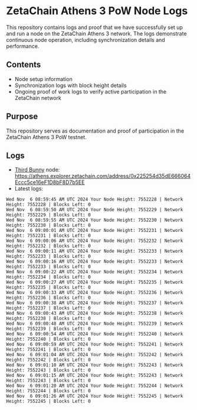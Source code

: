# ZetaChain Athens 3 PoW Node Logs
This repository contains logs and proof that we have successfully set up and run a node on the ZetaChain Athens 3 network. The logs demonstrate continuous node operation, including synchronization details and performance.

## Contents
- Node setup information
- Synchronization logs with block height details
- Ongoing proof of work logs to verify active participation in the ZetaChain network

## Purpose
This repository serves as documentation and proof of participation in the ZetaChain Athens 3 PoW testnet.

## Logs

- [Third Bunny](https://thirdbunny.xyz/) node: https://athens.explorer.zetachain.com/address/0x225254d35dE666064Eccc5ce16eF1D8bF8D7b5EE
- Latest logs:
```
Wed Nov  6 08:59:45 AM UTC 2024 Your Node Height: 7552228 | Network Height: 7552228 | Blocks Left: 0
Wed Nov  6 08:59:50 AM UTC 2024 Your Node Height: 7552229 | Network Height: 7552229 | Blocks Left: 0
Wed Nov  6 08:59:55 AM UTC 2024 Your Node Height: 7552230 | Network Height: 7552230 | Blocks Left: 0
Wed Nov  6 09:00:01 AM UTC 2024 Your Node Height: 7552231 | Network Height: 7552231 | Blocks Left: 0
Wed Nov  6 09:00:06 AM UTC 2024 Your Node Height: 7552232 | Network Height: 7552232 | Blocks Left: 0
Wed Nov  6 09:00:11 AM UTC 2024 Your Node Height: 7552233 | Network Height: 7552233 | Blocks Left: 0
Wed Nov  6 09:00:16 AM UTC 2024 Your Node Height: 7552233 | Network Height: 7552233 | Blocks Left: 0
Wed Nov  6 09:00:22 AM UTC 2024 Your Node Height: 7552234 | Network Height: 7552234 | Blocks Left: 0
Wed Nov  6 09:00:27 AM UTC 2024 Your Node Height: 7552235 | Network Height: 7552235 | Blocks Left: 0
Wed Nov  6 09:00:33 AM UTC 2024 Your Node Height: 7552236 | Network Height: 7552236 | Blocks Left: 0
Wed Nov  6 09:00:38 AM UTC 2024 Your Node Height: 7552237 | Network Height: 7552237 | Blocks Left: 0
Wed Nov  6 09:00:43 AM UTC 2024 Your Node Height: 7552238 | Network Height: 7552238 | Blocks Left: 0
Wed Nov  6 09:00:48 AM UTC 2024 Your Node Height: 7552239 | Network Height: 7552239 | Blocks Left: 0
Wed Nov  6 09:00:54 AM UTC 2024 Your Node Height: 7552240 | Network Height: 7552240 | Blocks Left: 0
Wed Nov  6 09:00:59 AM UTC 2024 Your Node Height: 7552241 | Network Height: 7552241 | Blocks Left: 0
Wed Nov  6 09:01:04 AM UTC 2024 Your Node Height: 7552242 | Network Height: 7552242 | Blocks Left: 0
Wed Nov  6 09:01:10 AM UTC 2024 Your Node Height: 7552243 | Network Height: 7552243 | Blocks Left: 0
Wed Nov  6 09:01:15 AM UTC 2024 Your Node Height: 7552243 | Network Height: 7552243 | Blocks Left: 0
Wed Nov  6 09:01:20 AM UTC 2024 Your Node Height: 7552244 | Network Height: 7552244 | Blocks Left: 0
Wed Nov  6 09:01:26 AM UTC 2024 Your Node Height: 7552245 | Network Height: 7552245 | Blocks Left: 0
```
